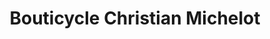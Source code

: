 ---
title: "Bouticycle Christian Michelot"
url: /champnier/bouticycle-christian-michelot/
shop: vélo
---
